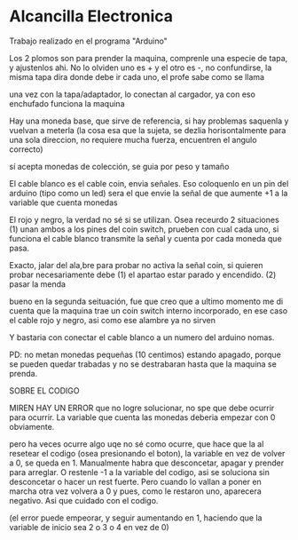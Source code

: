 # Alcancilla Electronica
Trabajo realizado en el programa "Arduino"

Los 2 plomos son para prender la maquina, comprenle una especie de tapa, y ajustenlos ahi. No lo olviden uno es + y el
otro es -, no confundirse, la misma tapa dira donde debe ir cada uno, el profe sabe como se llama

una vez con la tapa/adaptador, lo conectan al cargador, ya con eso enchufado funciona la maquina

Hay una moneda base, que sirve de referencia, si hay problemas saquenla y vuelvan a meterla (la
cosa esa que la sujeta, se dezlia horisontalmente para una sola direccion, no requiere mucha
fuerza, encuentren el angulo correcto)

sí acepta monedas de colección, se guia por peso y tamaño

El cable blanco es el cable coin, envia señales. Eso coloquenlo en un pin del arduino (tipo como un led)
sera el que envie la señal de que aumente +1 a la variable que cuenta monedas

El rojo y negro, la verdad no sé si se utilizan. Osea receurdo 2 situaciones
(1) unan ambos a los pines del coin switch, prueben con cual cada uno, si funciona el cable blanco
transmite la señal y cuenta por cada moneda que pasa.

Exacto, jalar del ala,bre para probar no activa la señal coin, si quieren probar necesariamente
debe (1) el apartao estar parado y encendido. (2) pasar la menda

bueno en la segunda seituación, fue que creo que a ultimo momento me di cuenta que la maquina trae un coin
switch interno incorporado, en ese caso el cable rojo y negro, asi como ese alambre ya no sirven

Y bastaria con conectar el cable blanco a un numero del arduino nomas.

PD: no metan monedas pequeñas (10 centimos) estando apagado, porque se pueden quedar trabadas y no se destrabaran
hasta que la maquina se prenda.

SOBRE EL CODIGO

MIREN HAY UN ERROR que no logre solucionar, no spe que debe ocurrir para ocurrir. La variable que cuenta
las monedas deberia empezar con 0 obviamente.

pero ha veces ocurre algo uqe no sé como ocurre, que hace que la al resetear el codigo (osea presionando
el boton), la variable en vez de volver a 0, se queda en 1. Manualmente habra que desconcetar, apagar y prender
para arreglar. O restenle -1 a la variable del codigo, asi se soluciona sin desconcetar o hacer un rest fuerte.
Pero cuando lo vallan a poner en marcha otra vez volvera a 0 y pues, como le restaron uno, aparecera negativo.
Asi que cuidado con el codigo.

(el error puede empeorar, y seguir aumentando en 1, haciendo que la variable de inicio sea 2 o 3 o 4 en vez de 0)
